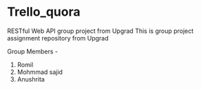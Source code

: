# Trello_quora

RESTful Web API group project from Upgrad
This is group project assignment repository from Upgrad 

Group Members -

  1. Romil
  2. Mohmmad sajid
  3. Anushrita 
